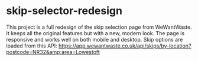 # skip-selector-redesign
This project is a full redesign of the skip selection page from WeWantWaste. It keeps all the original features but with a new, modern look. The page is responsive and works well on both mobile and desktop. Skip options are loaded from this API: https://app.wewantwaste.co.uk/api/skips/by-location?postcode=NR32&amp;area=Lowestoft
